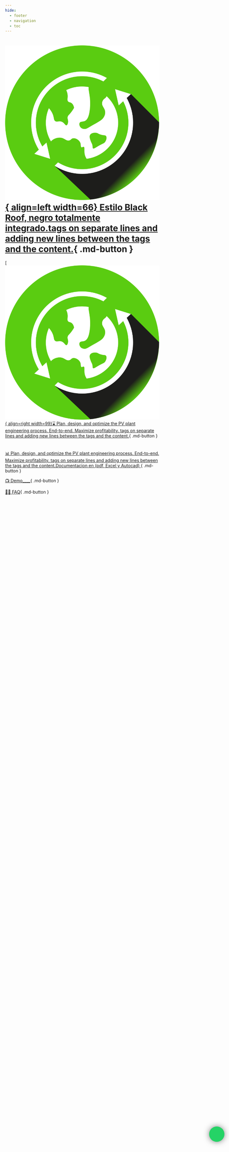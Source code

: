 ```yaml
---
hide:
  - footer
  - navigation
  - toc
---
```



#



# [![Image title](assets/logo.svg){ align=left width=66} Estilo Black Roof, negro totalmente integrado.tags on separate lines and adding new lines between the tags and the content.](#){ .md-button }




[[![Image title](assets/logo.svg){ align=right width=99}⌛ Plan, design, and optimize the PV plant engineering process. End-to-end. Maximize profitability.
tags on separate lines and adding new lines between the tags and the content.](#){ .md-button }


# 


[📊 Plan, design, and optimize the PV plant engineering process. End-to-end. Maximize profitability.
tags on separate lines and adding new lines between the tags and the content.Documentacion en (pdf, Excel y Autocad) ](#){ .md-button }





[📺 Demo\_\_\_\_](#){ .md-button }

[ 🙋‍♀️ FAQ](#){ .md-button }

<style>
body { 
    /* background-image: url('image/Peek 2023-01-06 12-27.gif');  */
    background-image: url('image/Screenshot from 2023-01-06 12-14-15.png'); 
    /* background-image: url('image/Peek 2023-01-05 19-19.gif');  */
    background-repeat: no-repeat; 
    background-attachment: fixed; 
    background-size: 100% 100%; 
    } 
.md-copyright:not([hidden]) {
    display: none
}
</style>


<script src="https://kit.fontawesome.com/1cf483120b.js" crossorigin="anonymous"></script>
<style>
.whatsapp-button {
  position: fixed;
  bottom: 222px;
  right: 15px;
  z-index: 99;
  background-color: #25d366;
  border-radius: 50px;
  color: #ffffff;
  text-decoration: none;
  width: 50px;
  height: 50px;
  font-size: 30px;
  display: flex;
  flex-direction: column;
  justify-content: center;
  align-items: center;
  -webkit-box-shadow: 0px 0px 25px -6px rgba(0, 0, 0, 1);
  -moz-box-shadow: 0px 0px 25px -6px rgba(0, 0, 0, 1);
  box-shadow: 0px 0px 25px -6px rgba(0, 0, 0, 1);
  animation: effect 5s infinite ease-in;
}
@keyframes effect {
  20%,
  100% {
    width: 50px;
    height: 50px;
    font-size: 30px;
  }
  0%,
  10% {
    width: 55px;
    height: 55px;
    font-size: 35px;
  }
  5% {
    width: 50px;
    height: 50px;
    font-size: 30px;
  }
}
</style>

<a target="_blank" href="https://api.whatsapp.com/send?phone=600366211&text=Informacion sobre Black Roof Style" class="whatsapp-button"><i class="fab fa-whatsapp"></i></a>
